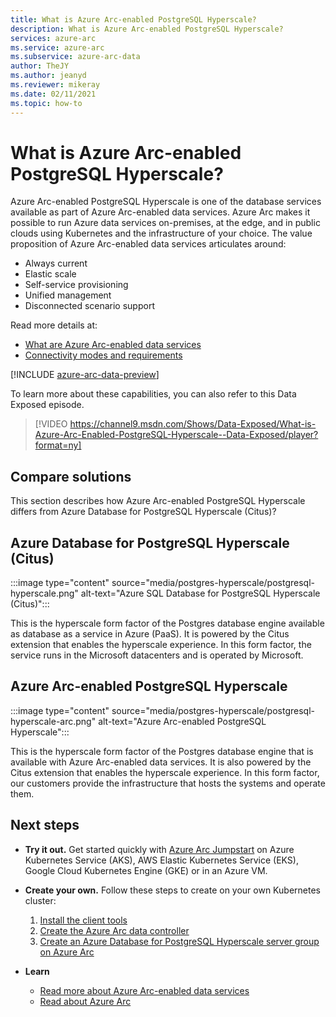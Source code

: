```yaml
--- 
title: What is Azure Arc-enabled PostgreSQL Hyperscale?
description: What is Azure Arc-enabled PostgreSQL Hyperscale?
services: azure-arc
ms.service: azure-arc
ms.subservice: azure-arc-data
author: TheJY
ms.author: jeanyd
ms.reviewer: mikeray
ms.date: 02/11/2021
ms.topic: how-to
---
```


# What is Azure Arc-enabled PostgreSQL Hyperscale?

Azure Arc-enabled PostgreSQL Hyperscale is one of the database services available as part of Azure Arc-enabled data services. Azure Arc makes it possible to run Azure data services on-premises, at the edge, and in public clouds using Kubernetes and the infrastructure of your choice. The value proposition of Azure Arc-enabled data services articulates around:
- Always current
- Elastic scale
- Self-service provisioning
- Unified management
- Disconnected scenario support

Read more details at:
- [What are Azure Arc-enabled data services](overview.md)
- [Connectivity modes and requirements](connectivity.md)

[!INCLUDE [azure-arc-data-preview](../../../includes/azure-arc-data-preview.md)]

To learn more about these capabilities, you can also refer to this Data Exposed episode.
> [!VIDEO https://channel9.msdn.com/Shows/Data-Exposed/What-is-Azure-Arc-Enabled-PostgreSQL-Hyperscale--Data-Exposed/player?format=ny]

## Compare solutions

This section describes how Azure Arc-enabled PostgreSQL Hyperscale differs from Azure Database for PostgreSQL Hyperscale (Citus)?

## Azure Database for PostgreSQL Hyperscale (Citus)

:::image type="content" source="media/postgres-hyperscale/postgresql-hyperscale.png" alt-text="Azure SQL Database for PostgreSQL Hyperscale (Citus)":::

This is the hyperscale form factor of the Postgres database engine available as database as a service in Azure (PaaS). It is powered by the Citus extension that enables the hyperscale experience. In this form factor, the service runs in the Microsoft datacenters and is operated by Microsoft.

## Azure Arc-enabled PostgreSQL Hyperscale

:::image type="content" source="media/postgres-hyperscale/postgresql-hyperscale-arc.png" alt-text="Azure Arc-enabled PostgreSQL Hyperscale":::

This is the hyperscale form factor of the Postgres database engine that is available with Azure Arc-enabled data services. It is also powered by the Citus extension that enables the hyperscale experience. In this form factor, our customers provide the infrastructure that hosts the systems and operate them.

## Next steps
- **Try it out.** Get started quickly with [Azure Arc Jumpstart](https://azurearcjumpstart.io/azure_arc_jumpstart/azure_arc_data/) on Azure Kubernetes Service (AKS), AWS Elastic Kubernetes Service (EKS), Google Cloud Kubernetes Engine (GKE) or in an Azure VM. 

- **Create your own.** Follow these steps to create on your own Kubernetes cluster: 
   1. [Install the client tools](install-client-tools.md)
   2. [Create the Azure Arc data controller](create-data-controller.md)
   3. [Create an Azure Database for PostgreSQL Hyperscale server group on Azure Arc](create-postgresql-hyperscale-server-group.md) 

- **Learn**
   - [Read more about Azure Arc-enabled data services](https://azure.microsoft.com/services/azure-arc/hybrid-data-services)
   - [Read about Azure Arc](https://aka.ms/azurearc)
